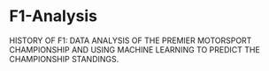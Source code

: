 # F1-Analysis
HISTORY OF F1: DATA ANALYSIS OF THE PREMIER MOTORSPORT CHAMPIONSHIP AND USING MACHINE LEARNING TO PREDICT THE CHAMPIONSHIP STANDINGS.
